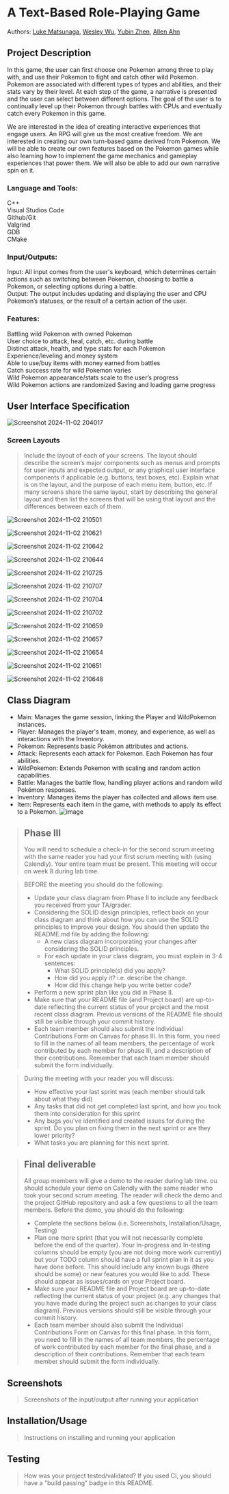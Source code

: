 # A Text-Based Role-Playing Game
 Authors: [Luke Matsunaga](https://github.com/ActualCookie88), [Wesley Wu](https://github.com/xxiyun), [Yubin Zhen](https://github.com/yubinzhen), [Allen Ahn](https://github.com/hanking7)

## Project Description
In this game, the user can first choose one Pokemon among three to play with, and use their Pokemon to fight and catch other wild Pokemon. Pokemon are associated with different types of types and abilities, and their stats vary by their level. At each step of the game, a narrative is presented and the user can select between different options. The goal of the user is to continually level up their Pokemon through battles with CPUs and eventually catch every Pokemon in this game. 

We are interested in the idea of creating interactive experiences that engage users. An RPG will give us the most creative freedom. We are interested in creating our own turn-based game derived from Pokemon. We will be able to create our own features based on the Pokemon games while also learning how to implement the game mechanics and gameplay experiences that power them. We will also be able to add our own narrative spin on it.

### Language and Tools:
C++\
Visual Studios Code\
Github/Git\
Valgrind\
GDB\
CMake

### Input/Outputs:
Input: All input comes from the user's keyboard, which determines certain actions such as switching between Pokemon, choosing to battle a Pokemon, or selecting options during a battle.\
Output: The output includes updating and displaying the user and CPU Pokemon’s statuses, or the result of a certain action of the user.

### Features:
Battling wild Pokemon with owned Pokemon\
User choice to attack, heal, catch, etc. during battle\
Distinct attack, health, and type stats for each Pokemon\
Experience/leveling and money system\
Able to use/buy items with money earned from battles\
Catch success rate for wild Pokemon varies \
Wild Pokemon appearance/stats scale to the user’s progress\
Wild Pokemon actions are randomized 
Saving and loading game progress

## User Interface Specification

![Screenshot 2024-11-02 204017](https://github.com/user-attachments/assets/3b596527-10be-44b9-8d41-2fa89015d570)

### Screen Layouts
> Include the layout of each of your screens. The layout should describe the screen’s major components such as menus and prompts for user inputs and expected output, or any graphical user interface components if applicable (e.g. buttons, text boxes, etc). Explain what is on the layout, and the purpose of each menu item, button, etc. If many screens share the same layout, start by describing the general layout and then list the screens that will be using that layout and the differences between each of them.

![Screenshot 2024-11-02 210501](https://github.com/user-attachments/assets/8033dc19-5aea-4165-9fea-7884ab57d586)


![Screenshot 2024-11-02 210621](https://github.com/user-attachments/assets/3e99b9d4-cc8b-4bc5-9572-50fbaae5f892)


![Screenshot 2024-11-02 210642](https://github.com/user-attachments/assets/c9b35dbd-e232-4c3c-bfbc-cbfc8c9a8741)


![Screenshot 2024-11-02 210644](https://github.com/user-attachments/assets/6fba26e6-01c3-49e5-9327-ddbb761e1fa2)


![Screenshot 2024-11-02 210725](https://github.com/user-attachments/assets/d315b191-46fc-4265-ad53-43342892fe17)


![Screenshot 2024-11-02 210707](https://github.com/user-attachments/assets/14427a8e-2e99-401f-be22-3da605c57e41)


![Screenshot 2024-11-02 210704](https://github.com/user-attachments/assets/85bd47f3-0c8b-4d6a-9d77-f35b1f3b954a)


![Screenshot 2024-11-02 210702](https://github.com/user-attachments/assets/e5dc2edc-5231-4302-abc0-fe000ae3aeb4)


![Screenshot 2024-11-02 210659](https://github.com/user-attachments/assets/6e1c0bc3-1bf3-43a5-bda6-9c7388a1abd7)


![Screenshot 2024-11-02 210657](https://github.com/user-attachments/assets/7e312b11-efd4-4dd5-a58d-c5945042fd8d)


![Screenshot 2024-11-02 210654](https://github.com/user-attachments/assets/01dadae7-8310-43b9-b26d-54751183afb9)


![Screenshot 2024-11-02 210651](https://github.com/user-attachments/assets/6b165194-e9e2-4124-8d99-71a947e9a5af)


![Screenshot 2024-11-02 210648](https://github.com/user-attachments/assets/61a5542d-7fcb-4932-bc9b-14b5a36f2baf)


## Class Diagram
* Main: Manages the game session, linking the Player and WildPokemon instances. 
* Player: Manages the player's team, money, and experience, as well as interactions with the Inventory.
* Pokemon: Represents basic Pokémon attributes and actions.
* Attack: Represents each attack for Pokemon. Each Pokemon has four abilities. 
* WildPokemon: Extends Pokemon with scaling and random action capabilities.
* Battle: Manages the battle flow, handling player actions and random wild Pokémon responses.
* Inventory: Manages items the player has collected and allows item use.
* Item: Represents each item in the game, with methods to apply its effect to a Pokemon.
 ![image](https://github.com/user-attachments/assets/41c1cda3-9db1-4dc7-8b3c-5bf889e18830)



 > ## Phase III
 > You will need to schedule a check-in for the second scrum meeting with the same reader you had your first scrum meeting with (using Calendly). Your entire team must be present. This meeting will occur on week 8 during lab time.
 
 > BEFORE the meeting you should do the following:
 > * Update your class diagram from Phase II to include any feedback you received from your TA/grader.
 > * Considering the SOLID design principles, reflect back on your class diagram and think about how you can use the SOLID principles to improve your design. You should then update the README.md file by adding the following:
 >   * A new class diagram incorporating your changes after considering the SOLID principles.
 >   * For each update in your class diagram, you must explain in 3-4 sentences:
 >     * What SOLID principle(s) did you apply?
 >     * How did you apply it? i.e. describe the change.
 >     * How did this change help you write better code?
 > * Perform a new sprint plan like you did in Phase II.
 > * Make sure that your README file (and Project board) are up-to-date reflecting the current status of your project and the most recent class diagram. Previous versions of the README file should still be visible through your commit history.
>  * Each team member should also submit the Individual Contributions Form on Canvas for phase III. In this form, you need to fill in the names of all team members, the percentage of work contributed by each member for phase III, and a description of their contributions. Remember that each team member should submit the form individually.
 
> During the meeting with your reader you will discuss: 
 > * How effective your last sprint was (each member should talk about what they did)
 > * Any tasks that did not get completed last sprint, and how you took them into consideration for this sprint
 > * Any bugs you've identified and created issues for during the sprint. Do you plan on fixing them in the next sprint or are they lower priority?
 > * What tasks you are planning for this next sprint.

 
 > ## Final deliverable
 > All group members will give a demo to the reader during lab time. ou should schedule your demo on Calendly with the same reader who took your second scrum meeting. The reader will check the demo and the project GitHub repository and ask a few questions to all the team members. 
 > Before the demo, you should do the following:
 > * Complete the sections below (i.e. Screenshots, Installation/Usage, Testing)
 > * Plan one more sprint (that you will not necessarily complete before the end of the quarter). Your In-progress and In-testing columns should be empty (you are not doing more work currently) but your TODO column should have a full sprint plan in it as you have done before. This should include any known bugs (there should be some) or new features you would like to add. These should appear as issues/cards on your Project board.
 > * Make sure your README file and Project board are up-to-date reflecting the current status of your project (e.g. any changes that you have made during the project such as changes to your class diagram). Previous versions should still be visible through your commit history.
>  * Each team member should also submit the Individual Contributions Form on Canvas for this final phase. In this form, you need to fill in the names of all team members, the percentage of work contributed by each member for the final phase, and a description of their contributions. Remember that each team member should submit the form individually.
 
 ## Screenshots
 > Screenshots of the input/output after running your application
 ## Installation/Usage
 > Instructions on installing and running your application
 ## Testing
 > How was your project tested/validated? If you used CI, you should have a "build passing" badge in this README.
 
